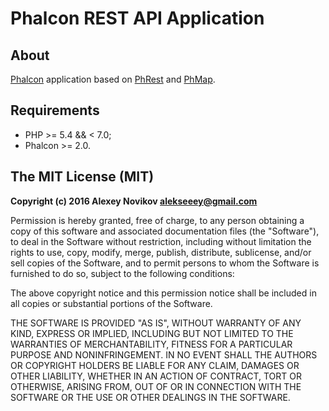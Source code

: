 # Phalcon REST API Application

## About

[Phalcon](https://phalconphp.com) application based on [PhRest](https://github.com/alevikzs/phrest) and [PhMap](https://github.com/alevikzs/phmap).

## Requirements

* PHP >= 5.4 && < 7.0;
* Phalcon >= 2.0.

## The MIT License (MIT)

**Copyright (c) 2016 Alexey Novikov <alekseeey@gmail.com>**

Permission is hereby granted, free of charge, to any person obtaining a copy
of this software and associated documentation files (the "Software"), to deal
in the Software without restriction, including without limitation the rights
to use, copy, modify, merge, publish, distribute, sublicense, and/or sell
copies of the Software, and to permit persons to whom the Software is
furnished to do so, subject to the following conditions:

The above copyright notice and this permission notice shall be included in
all copies or substantial portions of the Software.

THE SOFTWARE IS PROVIDED "AS IS", WITHOUT WARRANTY OF ANY KIND, EXPRESS OR
IMPLIED, INCLUDING BUT NOT LIMITED TO THE WARRANTIES OF MERCHANTABILITY,
FITNESS FOR A PARTICULAR PURPOSE AND NONINFRINGEMENT. IN NO EVENT SHALL THE
AUTHORS OR COPYRIGHT HOLDERS BE LIABLE FOR ANY CLAIM, DAMAGES OR OTHER
LIABILITY, WHETHER IN AN ACTION OF CONTRACT, TORT OR OTHERWISE, ARISING FROM,
OUT OF OR IN CONNECTION WITH THE SOFTWARE OR THE USE OR OTHER DEALINGS IN
THE SOFTWARE.
